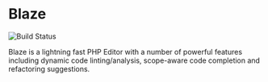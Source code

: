 # Blaze
![Build Status](https://travis-ci.org/nevadascout/Blaze.svg?branch=master)

Blaze is a lightning fast PHP Editor with a number of powerful features including dynamic code linting/analysis, scope-aware code completion and refactoring suggestions.
